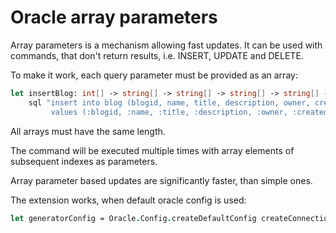 # Oracle array parameters

Array parameters is a mechanism allowing fast updates. It can be used with commands, that don't return results, i.e. INSERT, UPDATE and DELETE.

To make it work, each query parameter must be provided as an array:

```fsharp
let insertBlog: int[] -> string[] -> string[] -> string[] -> string[] -> DateTime[] -> DbAsync<unit> =
    sql "insert into blog (blogid, name, title, description, owner, createdAt) 
         values (:blogid, :name, :title, :description, :owner, :createdAt)"
```
All arrays must have the same length.

The command will be executed multiple times with array elements of subsequent indexes as parameters.

Array parameter based updates are significantly faster, than simple ones.

The extension works, when default oracle config is used:

```fsharp
let generatorConfig = Oracle.Config.createDefaultConfig createConnection
```
